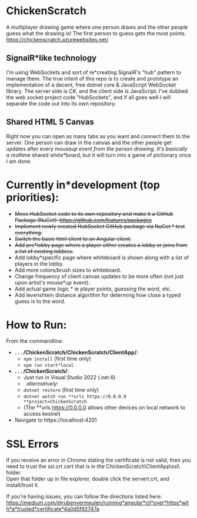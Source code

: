 # ChickenScratch

A multiplayer drawing game where one person draws and the other people guess what the drawing is! The first person to guess gets the most points.  
https://chickenscratch.azurewebsites.net/

## SignalR\*like technology

I'm using WebSockets and sort of re\*creating SignalR's "hub" pattern to manage them. The true intent of this repo is to create and prototype an implementation of a decent, free dotnet core & JavaScript WebSocket library. The server side is C#, and the client side is JavaScript. I've dubbed the web socket project code "HubSockets", and if all goes well I will separate the code out into its own repository.

## Shared HTML 5 Canvas

Right now you can open as many tabs as you want and connect them to the server. One person can draw in the canvas and the other people get updates after every mouse*up event from the person drawing. It's basically a real*time shared white\*board, but it will turn into a game of pictionary once I am done.

# Currently in\*development (top priorities):

- ~~Move HubSocket code to its own repository and make it a GitHub Package (NuGet): https://github.com/features/packages~~
- ~~Implement newly created HubSocket GitHub package via NuGet \* test everything.~~
- ~~Switch the basic html client to an Angular client.~~
- ~~Add pre\*lobby page where a player either creates a lobby or joins from a list of existing lobbies.~~
- Add lobby\*specific page where whiteboard is shown along with a list of players in the lobby.
- Add more colors/brush sizes to whiteboard.
- Change frequency of client canvas updates to be more often (not just upon artist's mouse\*up event).
- Add actual game logic \* ie player points, guessing the word, etc.
- Add levenshtein distance algorithm for determing how close a typed guess is to the word.

# How to Run:

From the commandline:

- **. . . /ChickenScratch/ChickenScratch/ClientApp/**:
  - `npm install` (first time only)
  - `npm run start*local`
- **. . . /ChickenScratch/**:
  - Just run in Visual Studio 2022 (.net 6)
  - &nbsp;&nbsp;_alternatively_:
  - `dotnet restore` (first time only)
  - `dotnet watch run **urls https://0.0.0.0 **project=ChickenScratch `
  - (The \*\*urls https://0.0.0.0 allows other devices on local network to access kestrel)
- Navigate to https://localhost:4201

# SSL Errors

If you receive an error in Chrome stating the certificate is not valid, then you need to trust the ssl.crt cert that is in the ChickenScratch\ClientApp\ssl\ folder.  
Open that folder up in file explorer, double click the servert.crt, and install/trust it.

If you're having issues, you can follow the directions listed here: https://medium.com/@rubenvermeulen/running*angular*cli*over*https*with*a*trusted*certificate*4a0d5f92747a
